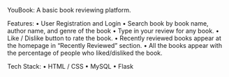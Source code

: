 YouBook: A basic book reviewing platform.

Features:
•	User Registration and Login 
•	Search book by book name, author name, and genre of the book
•	Type in your review for any book.
•	Like / Dislike button to rate the book.
•	Recently reviewed books appear at the homepage in “Recently Reviewed” section.
•	All the books appear with the percentage of people who liked/disliked the book. 


Tech Stack:
•	HTML / CSS
•	MySQL
•	Flask

